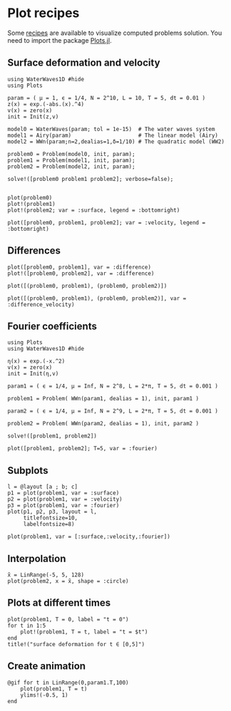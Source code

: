 # Plot recipes

Some [recipes](https://docs.juliaplots.org/latest/recipes/) are available to visualize
computed problems solution. You need to import the package [Plots.jl](https://github.com/JuliaPlots/Plots.jl).

## Surface deformation and velocity

```@example surface
using WaterWaves1D #hide
using Plots

param = ( μ = 1, ϵ = 1/4, N = 2^10, L = 10, T = 5, dt = 0.01 )
z(x) = exp.(-abs.(x).^4)
v(x) = zero(x)
init = Init(z,v)

model0 = WaterWaves(param; tol = 1e-15)  # The water waves system
model1 = Airy(param)                     # The linear model (Airy)
model2 = WWn(param;n=2,dealias=1,δ=1/10) # The quadratic model (WW2)

problem0 = Problem(model0, init, param);
problem1 = Problem(model1, init, param);
problem2 = Problem(model2, init, param);

solve!([problem0 problem1 problem2]; verbose=false);


plot(problem0)
plot!(problem1)
plot!(problem2; var = :surface, legend = :bottomright)
```


```@example surface
plot([problem0, problem1, problem2]; var = :velocity, legend = :bottomright)
```

## Differences

```@example surface
plot([problem0, problem1], var = :difference)
plot!([problem0, problem2], var = :difference)
```

```@example surface
plot([(problem0, problem1), (problem0, problem2)])
```

```@example surface
plot([(problem0, problem1), (problem0, problem2)], var = :difference_velocity)
```


## Fourier coefficients

```@example fourier
using Plots
using WaterWaves1D #hide

η(x) = exp.(-x.^2)
v(x) = zero(x)   
init = Init(η,v)

param1 = ( ϵ = 1/4, μ = Inf, N = 2^8, L = 2*π, T = 5, dt = 0.001 )

problem1 = Problem( WWn(param1, dealias = 1), init, param1 ) 

param2 = ( ϵ = 1/4, μ = Inf, N = 2^9, L = 2*π, T = 5, dt = 0.001 )

problem2 = Problem( WWn(param2, dealias = 1), init, param2 ) 

solve!([problem1, problem2])

plot([problem1, problem2]; T=5, var = :fourier)
```



## Subplots

```@example fourier
l = @layout [a ; b; c]
p1 = plot(problem1, var = :surface)
p2 = plot(problem1, var = :velocity)
p3 = plot(problem1, var = :fourier)
plot(p1, p2, p3, layout = l, 
	 titlefontsize=10, 
	 labelfontsize=8)
```

```@example fourier
plot(problem1, var = [:surface,:velocity,:fourier])
```


## Interpolation

```@example fourier
x̃ = LinRange(-5, 5, 128)
plot(problem2, x = x̃, shape = :circle)
```


## Plots at different times

```@example fourier
plot(problem1, T = 0, label = "t = 0")
for t in 1:5
    plot!(problem1, T = t, label = "t = $t")
end
title!("surface deformation for t ∈ [0,5]")
```

## Create animation

```@example fourier
@gif for t in LinRange(0,param1.T,100)
    plot(problem1, T = t)
    ylims!(-0.5, 1)
end
``` 

